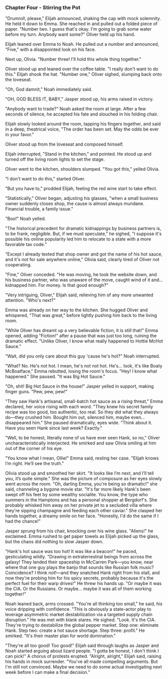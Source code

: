 ### Chapter Four - Stirring the Pot
"Drumroll, please," Elijah announced, shaking the cap with mock solemnity. He held it down to Emma. She reached in and pulled out a folded piece of paper. "Number two. I guess that's okay. I'm going to grab some water before my turn. Anybody want some?" Oliver held up his hand.

Elijah leaned over Emma to Noah. He pulled out a number and announced, "Five," with a disappointed look on his face.

Next up, Olivia. "Number three! I'll hold this whole thing together."

Oliver stood up and leaned over the coffee table. "I really don't want to do this." Elijah shook the hat. "Number one," Oliver sighed, slumping back onto the loveseat.

"Oh, God damnit," Noah immediately said.

"OH, GOD BLESS IT, BABY," Jasper stood up, his arms raised in victory.

"Anybody want to trade?" Noah asked the room at large. After a few seconds of silence, he accepted his fate and slouched in his folding chair.

Elijah slowly looked around the room, tapping his fingers together, and said in a deep, theatrical voice, "The order has been set. May the odds be ever in your favor."

Oliver stood up from the loveseat and composed himself.

Elijah interrupted, "Stand in the kitchen," and pointed. He stood up and turned off the living room lights to set the stage.

Oliver went to the kitchen, shoulders slumped. "You got this," yelled Olivia.

"I don't want to do this," started Oliver.

"But you have to," prodded Elijah, feeling the red wine start to take effect.

"Statistically," Oliver began, adjusting his glasses, "when a small business owner suddenly closes shop, the cause is almost always mundane. Financial trouble, a family issue."

"Boo!" Noah yelled.

"The historical precedent for dramatic kidnappings by business partners is, to be frank, negligible. But, if we must speculate," he sighed, "I suppose it's possible his online popularity led him to relocate to a state with a more favorable tax code."

"Except I already texted that shop owner and got the name of his hot sauce, and it's not for sale anywhere online," Olivia said, clearly tired of Oliver not cooperating.

"Fine," Oliver conceded. "He was moving, he took the website down, and his business partner, who was unaware of the move, caught wind of it and... kidnapped him. For money. Is that good enough?"

"Very intriguing, Oliver," Elijah said, relieving him of any more unwanted attention. "Who's next?"

Emma was already on her way to the kitchen. She hugged Oliver and whispered, "That was great," before lightly pushing him back to the living room.

"While Oliver has dreamt up a very believable fiction, it is still that!" Emma opened, adding "Fiction!" after a pause that was just too long, ruining the dramatic effect. "Unlike Oliver, I know what really happened to Hottie McHot Sauce."

"Wait, did you only care about this guy 'cause he's hot?" Noah interrupted.

"What? No. He's not hot. I mean, he's not not hot. He's... look, it's like Boaty McBoatface," Emma rebutted, losing the room's focus. "Hey! I know what happened." She paused. "It was Big Hot Sauce."

"Oh, shit! Big Hot Sauce in the house!" Jasper yelled in support, making finger guns. "Pew, pew, pew!"

"They saw Hank's artisanal, small-batch hot sauce as a rising threat," Emma declared, her voice rising with each word. "They knew his secret family recipe was too good, too authentic, too real. So they did what they always do—they crushed him. Bought him out, silenced him, maybe even... disappeared him." She paused dramatically, eyes wide. "Think about it. Have you seen Hank since last week? Exactly."

"Well, to be honest, literally none of us have ever seen Hank, so no," Oliver uncharacteristically interjected. He smirked and saw Olivia smiling at him out of the corner of his eye.

"You know what I mean, Ollie!" Emma said, resting her case. "Elijah knows I’m right. He’ll see the truth."

Olivia stood up and smoothed her skirt. "It looks like I’m next, and I’ll tell you, it’s quite simple." She was the picture of composure as her eyes slowly went across the room. "Oh, darling Emma, you're being so dramatic!" she said, channeling a bygone movie star. "It's far more likely Hank's been swept off his feet by some wealthy socialite. You know, the type who summers in the Hamptons and has a personal shopper at Bergdorf's. She probably whisked him away on her private jet to a secluded villa where they're sipping champagne and feeding each other caviar." She clasped her hands together, a dreamy smile on her face. "Honestly, I'd do the same if I had the chance!"

Jasper sprung from his chair, knocking over his wine glass. "Aliens!" he exclaimed. Emma rushed to get paper towels as Elijah picked up the glass, but the chaos did nothing to slow Jasper down.

"Hank's hot sauce was too hot! It was like a beacon!" he paced, gesticulating wildly. "Drawing in extraterrestrial beings from across the galaxy! They landed their spaceship in McCarren Park—you know, near where that one guy plays the banjo that sounds like Russian folk music? Coincidence? I think not!—and they snatched Hank right from his stall, and now they're probing him for his spicy secrets, probably because it's the perfect fuel for their warp drives!" He threw his hands up. "Or maybe it was the CIA. Or the Russians. Or maybe... maybe it was all of them working together!"

Noah leaned back, arms crossed. "You're all thinking too small," he said, his voice dripping with confidence. "This is obviously a state-actor play to leverage asymmetric market destabilization via a targeted supply chain disruption." He was met with blank stares. He sighed. "Look. It's the CIA. They're trying to destabilize the global pepper market. Step one: eliminate Hank. Step two: create a hot sauce shortage. Step three: profit." He smirked. "It's their master plan for world domination."

"They're all too good! Too good!" Elijah said through laughs as Jasper and Noah started arguing about lizard people. "I gotta be honest, I don't think I can pick!" A chorus of protests erupted. "Alright, alright," Elijah said, raising his hands in mock surrender. "You've all made compelling arguments. But I'm still not convinced. Maybe we need to do some actual investigating next week before I can make a final decision."